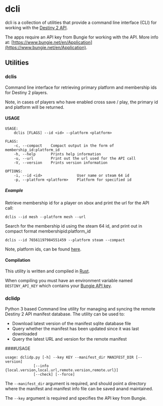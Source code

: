 # dcli

dcli is a collection of utilities that provide a command line interface (CLI) for working with the [Destiny 2 API](https://github.com/Bungie-net/api). 

The apps require an API key from Bungie for working with the API. More info at: [https://www.bungie.net/en/Application](https://www.bungie.net/en/Application).

## Utilities

### dclis

Command line interface for retrieving primary platform and membership ids for Destiny 2 players.

Note, in cases of players who have enabled cross save / play, the primary id and platform will be returned.

#### USAGE
```
USAGE:
    dclis [FLAGS] --id <id> --platform <platform>

FLAGS:
    -c, --compact    Compact output in the form of membership_id:platform_id
    -h, --help       Prints help information
    -u, --url        Print out the url used for the API call
    -V, --version    Prints version information

OPTIONS:
    -i, --id <id>                User name or steam 64 id
    -p, --platform <platform>    Platform for specified id
```

##### Example

Retrieve membership id for a player on xbox and print the url for the API call:
```
dclis --id mesh --platform mesh --url
```

Search for the membership id using the steam 64 id, and print out in compact format membershipid:platform_id
```
dclis --id 76561197984551459 --platform steam --compact
```
Note, platform ids, can be found [here](https://bungie-net.github.io/multi/schema_BungieMembershipType.html#schema_BungieMembershipType).

#### Compilation

This utility is written and compiled in [Rust](https://www.rust-lang.org/).

When compiling you must have an environment variable named `DESTINY_API_KEY` which contains your [Bungie API key](https://www.bungie.net/en/Application).

### dclidp

Python 3 based Command line utility for managing and syncing the remote Destiny 2 API manifest database. The utility can be used to:

* Download latest version of the manifest sqlite database file
* Query whether the manifest has been updated since it was last downloaded
* Query the latest URL and version for the remote manifest

####USAGE
```
usage: dclidp.py [-h] --key KEY --manifest_dir MANIFEST_DIR [--version]
             [--info {local.version,local.url,remote.version,remote.url}]
             [--check] [--force]
```

The `--manifest_dir` argument is required, and should point a directory where the manifest and manifest info file can be saved anand maintained.

The `--key` argument is required and specifies the API key from Bungie.